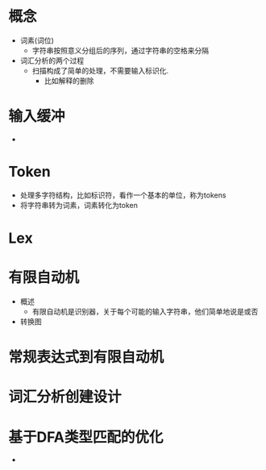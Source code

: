 # 概念
- 词素(词位)
	- 字符串按照意义分组后的序列，通过字符串的空格来分隔
- 词汇分析的两个过程
	- 扫描构成了简单的处理，不需要输入标识化.
		- 比如解释的删除

# 输入缓冲
- 

# Token
- 处理多字符结构，比如标识符，看作一个基本的单位，称为tokens
- 将字符串转为词素，词素转化为token

# Lex

# 有限自动机
- 概述
	- 有限自动机是识别器，关于每个可能的输入字符串，他们简单地说是或否
- 转换图

# 常规表达式到有限自动机

# 词汇分析创建设计


# 基于DFA类型匹配的优化 
- 